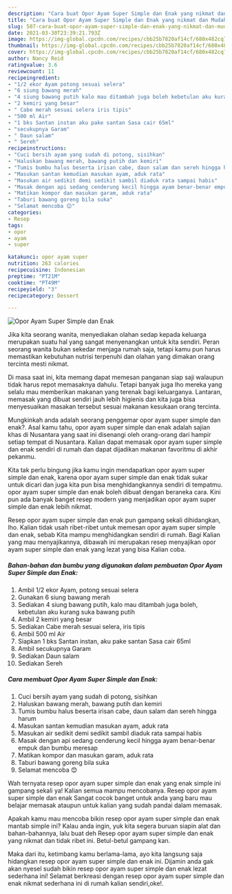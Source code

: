 ```yaml
---
description: "Cara buat Opor Ayam Super Simple dan Enak yang nikmat dan Mudah Dibuat"
title: "Cara buat Opor Ayam Super Simple dan Enak yang nikmat dan Mudah Dibuat"
slug: 507-cara-buat-opor-ayam-super-simple-dan-enak-yang-nikmat-dan-mudah-dibuat
date: 2021-03-30T23:39:21.793Z
image: https://img-global.cpcdn.com/recipes/cbb25b7820af14cf/680x482cq70/opor-ayam-super-simple-dan-enak-foto-resep-utama.jpg
thumbnail: https://img-global.cpcdn.com/recipes/cbb25b7820af14cf/680x482cq70/opor-ayam-super-simple-dan-enak-foto-resep-utama.jpg
cover: https://img-global.cpcdn.com/recipes/cbb25b7820af14cf/680x482cq70/opor-ayam-super-simple-dan-enak-foto-resep-utama.jpg
author: Nancy Reid
ratingvalue: 3.6
reviewcount: 11
recipeingredient:
- "1/2 ekor Ayam potong sesuai selera"
- "6 siung bawang merah"
- "4 siung bawang putih kalo mau ditambah juga boleh kebetulan aku kurang suka bawang putih"
- "2 kemiri yang besar"
- " Cabe merah sesuai selera iris tipis"
- "500 ml Air"
- "1 bks Santan instan aku pake santan Sasa cair 65ml"
- "secukupnya Garam"
- " Daun salam"
- " Sereh"
recipeinstructions:
- "Cuci bersih ayam yang sudah di potong, sisihkan"
- "Haluskan bawang merah, bawang putih dan kemiri"
- "Tumis bumbu halus beserta irisan cabe, daun salam dan sereh hingga harum"
- "Masukan santan kemudian masukan ayam, aduk rata"
- "Masukan air sedikit demi sedikit sambil diaduk rata sampai habis"
- "Masak dengan api sedang cenderung kecil hingga ayam benar-benar empuk dan bumbu meresap"
- "Matikan kompor dan masukan garam, aduk rata"
- "Taburi bawang goreng bila suka"
- "Selamat mencoba 😊"
categories:
- Resep
tags:
- opor
- ayam
- super

katakunci: opor ayam super 
nutrition: 263 calories
recipecuisine: Indonesian
preptime: "PT21M"
cooktime: "PT49M"
recipeyield: "3"
recipecategory: Dessert

---
```



![Opor Ayam Super Simple dan Enak](https://img-global.cpcdn.com/recipes/cbb25b7820af14cf/680x482cq70/opor-ayam-super-simple-dan-enak-foto-resep-utama.jpg)

Jika kita seorang wanita, menyediakan olahan sedap kepada keluarga merupakan suatu hal yang sangat menyenangkan untuk kita sendiri. Peran seorang  wanita bukan sekedar menjaga rumah saja, tetapi kamu pun harus memastikan kebutuhan nutrisi terpenuhi dan olahan yang dimakan orang tercinta mesti nikmat.

Di masa  saat ini, kita memang dapat memesan panganan siap saji walaupun tidak harus repot memasaknya dahulu. Tetapi banyak juga lho mereka yang selalu mau memberikan makanan yang terenak bagi keluarganya. Lantaran, memasak yang dibuat sendiri jauh lebih higienis dan kita juga bisa menyesuaikan masakan tersebut sesuai makanan kesukaan orang tercinta. 



Mungkinkah anda adalah seorang penggemar opor ayam super simple dan enak?. Asal kamu tahu, opor ayam super simple dan enak adalah sajian khas di Nusantara yang saat ini disenangi oleh orang-orang dari hampir setiap tempat di Nusantara. Kalian dapat memasak opor ayam super simple dan enak sendiri di rumah dan dapat dijadikan makanan favoritmu di akhir pekanmu.

Kita tak perlu bingung jika kamu ingin mendapatkan opor ayam super simple dan enak, karena opor ayam super simple dan enak tidak sukar untuk dicari dan juga kita pun bisa menghidangkannya sendiri di tempatmu. opor ayam super simple dan enak boleh dibuat dengan beraneka cara. Kini pun ada banyak banget resep modern yang menjadikan opor ayam super simple dan enak lebih nikmat.

Resep opor ayam super simple dan enak pun gampang sekali dihidangkan, lho. Kalian tidak usah ribet-ribet untuk memesan opor ayam super simple dan enak, sebab Kita mampu menghidangkan sendiri di rumah. Bagi Kalian yang mau menyajikannya, dibawah ini merupakan resep menyajikan opor ayam super simple dan enak yang lezat yang bisa Kalian coba.

<!--inarticleads1-->

##### Bahan-bahan dan bumbu yang digunakan dalam pembuatan Opor Ayam Super Simple dan Enak:

1. Ambil 1/2 ekor Ayam, potong sesuai selera
1. Gunakan 6 siung bawang merah
1. Sediakan 4 siung bawang putih, kalo mau ditambah juga boleh, kebetulan aku kurang suka bawang putih
1. Ambil 2 kemiri yang besar
1. Sediakan  Cabe merah sesuai selera, iris tipis
1. Ambil 500 ml Air
1. Siapkan 1 bks Santan instan, aku pake santan Sasa cair 65ml
1. Ambil secukupnya Garam
1. Sediakan  Daun salam
1. Sediakan  Sereh




<!--inarticleads2-->

##### Cara membuat Opor Ayam Super Simple dan Enak:

1. Cuci bersih ayam yang sudah di potong, sisihkan
1. Haluskan bawang merah, bawang putih dan kemiri
1. Tumis bumbu halus beserta irisan cabe, daun salam dan sereh hingga harum
1. Masukan santan kemudian masukan ayam, aduk rata
1. Masukan air sedikit demi sedikit sambil diaduk rata sampai habis
1. Masak dengan api sedang cenderung kecil hingga ayam benar-benar empuk dan bumbu meresap
1. Matikan kompor dan masukan garam, aduk rata
1. Taburi bawang goreng bila suka
1. Selamat mencoba 😊




Wah ternyata resep opor ayam super simple dan enak yang enak simple ini gampang sekali ya! Kalian semua mampu mencobanya. Resep opor ayam super simple dan enak Sangat cocok banget untuk anda yang baru mau belajar memasak ataupun untuk kalian yang sudah pandai dalam memasak.

Apakah kamu mau mencoba bikin resep opor ayam super simple dan enak mantab simple ini? Kalau anda ingin, yuk kita segera buruan siapin alat dan bahan-bahannya, lalu buat deh Resep opor ayam super simple dan enak yang nikmat dan tidak ribet ini. Betul-betul gampang kan. 

Maka dari itu, ketimbang kamu berlama-lama, ayo kita langsung saja hidangkan resep opor ayam super simple dan enak ini. Dijamin anda gak akan nyesel sudah bikin resep opor ayam super simple dan enak lezat sederhana ini! Selamat berkreasi dengan resep opor ayam super simple dan enak nikmat sederhana ini di rumah kalian sendiri,oke!.

